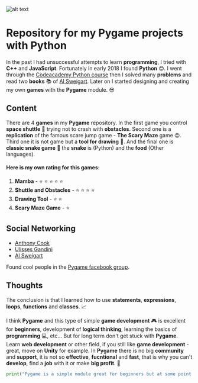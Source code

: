 ![alt text](https://files.realpython.com/media/pygame-logo.e78e57db3000.png "Logo Title Text 1")
# Repository for my Pygame projects with Python

In the past I had unsuccessful attempts to learn **programming**, I tried with **C++** and **JavaScript**. Fortunately in early 2018 I found **Python** :heart_eyes:.
I went through the [Codeacademy Python course](https://www.codecademy.com/learn/learn-python) then I solved many **problems** and 
read two **books** :books: of [Al Sweigart](https://twitter.com/AlSweigart).
Later on I started designing and creating my own **games** with the **Pygame** module. :sunglasses:

## Content

There are 4 **games** in my **Pygame** repository. In the first game you control **space shuttle** :rocket: trying not to crash with **obstacles**.
Second one is a **replication** of the famous scare jump game - **The Scary Maze** game :wink:. Third one it is not game but a **tool for drawing** :art:. And the final one is **classic snake game** :snake: the **snake** is (Python) and the **food** (Other languages).

#### Here is my own rating for this games:
1. **Mamba** - :star: :star: :star: :star: :star:
1. **Shuttle and Obstacles** - :star: :star: :star: :star:
1. **Drawing Tool** - :star: :star:
1. **Scary Maze Game** - :star:

## Social Networking

* [Anthony Cook](https://web.facebook.com/anthony.cook78)
* [Ulisses Gandini](https://web.facebook.com/iceoffire)
* [Al Sweigart](https://twitter.com/AlSweigart)
 
 Found cool people in the [Pygame facebook group](https://web.facebook.com/groups/pygame/).
 

## Thoughts

The conclusion is that I learned how to use **statements**, **expressions**, **loops**, **functions** and **classes**. :chart_with_upwards_trend:

I think **Pygame** and this type of simple **game development** :video_game: is excellent for **beginners**, development of **logical thinking**,
learning the basics of **programming** :computer:, etc... But for long term don't get stuck with **Pygame**. 
Learn **web development** or other field, if you still like **game development** - great, move on **Unity** for example.
In **Pygame** there is no big **community** and **support**, it is not so **effective**, **fucntional** and **fast**, that is why you can't **develop**, find a **job** with it or make **big profit**. :money_with_wings:


```python
print("Pygame is a simple module great for beginners but at some point if you want to become better you should move on")
```

